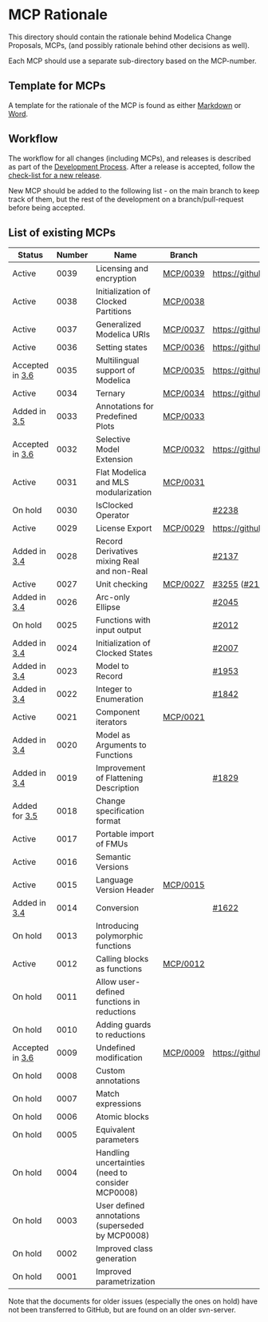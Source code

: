 # MCP Rationale
This directory should contain the rationale behind Modelica Change Proposals, MCPs,
(and possibly rationale behind other decisions as well).

Each MCP should use a separate sub-directory based on the MCP-number.

## Template for MCPs

A template for the rationale of the MCP is found as either [Markdown](MCPTemplate.MD) or [Word](MCP_Template_Overview.dotx).

## Workflow

The workflow for all changes (including MCPs), and releases is described as part of the [Development Process](DevelopmentProcess.md).
After a release is accepted, follow the [check-list for a new release](NewRelease.md).

New MCP should be added to the following list - on the main branch to keep track of them,
but the rest of the development on a branch/pull-request before being accepted.

## List of existing MCPs

|Status|Number|Name|Branch|Issue|
|------|------|----|----|-|
|Active|0039|Licensing and encryption|[MCP/0039](https://github.com/modelica/ModelicaSpecification/tree/MCP/0039/RationaleMCP/0039)|https://github.com/modelica/ModelicaSpecification/pull/2931|
|Active|0038|Initialization of Clocked Partitions|[MCP/0038](https://github.com/modelica/ModelicaSpecification/tree/MCP/0038/RationaleMCP/0038)||
|Active|0037|Generalized Modelica URIs|[MCP/0037](https://github.com/modelica/ModelicaSpecification/tree/MCP/0037/RationaleMCP/0037)|https://github.com/modelica/ModelicaSpecification/pull/2663|
|Active|0036|Setting states|[MCP/0036](https://github.com/modelica/ModelicaSpecification/tree/MCP/0036/RationaleMCP/0036)|https://github.com/modelica/ModelicaSpecification/pull/3164|
|Accepted in [3.6](https://github.com/modelica/ModelicaSpecification/releases/tag/v3.6)|0035|Multilingual support of Modelica|[MCP/0035](https://github.com/modelica/ModelicaSpecification/tree/MCP/0035/RationaleMCP/0035)|https://github.com/modelica/ModelicaSpecification/pull/2956|
|Active|0034|Ternary|[MCP/0034](https://github.com/modelica/ModelicaSpecification/tree/MCP/0034/RationaleMCP/0034)|https://github.com/modelica/ModelicaSpecification/pull/2477|
|Added in [3.5](https://github.com/modelica/ModelicaSpecification/releases/tag/v3.5)|0033|Annotations for Predefined Plots|[MCP/0033](https://github.com/modelica/ModelicaSpecification/tree/MCP/0033/RationaleMCP/0033)||
|Accepted in [3.6](https://github.com/modelica/ModelicaSpecification/releases/tag/v3.6)|0032|Selective Model Extension|[MCP/0032](https://github.com/modelica/ModelicaSpecification/tree/MCP/0032/RationaleMCP/0032)|https://github.com/modelica/ModelicaSpecification/pull/3166|
|Active|0031|Flat Modelica and MLS modularization|[MCP/0031](https://github.com/modelica/ModelicaSpecification/tree/MCP/0031/RationaleMCP/0031)|
|On hold|0030|IsClocked Operator||[#2238](https://github.com/modelica/ModelicaSpecification/issues/2238)|
|Active|0029|License Export|[MCP/0029](https://github.com/modelica/ModelicaSpecification/tree/MCP/0029/RationaleMCP/0029)|https://github.com/modelica/ModelicaSpecification/pull/2900|
|Added in [3.4](https://github.com/modelica/ModelicaSpecification/releases/tag/v3.4)|0028|Record Derivatives mixing Real and non-Real||[#2137](https://github.com/modelica/ModelicaSpecification/issues/2137)|
|Active|0027|Unit checking|[MCP/0027](https://github.com/modelica/ModelicaSpecification/tree/MCP/0027/RationaleMCP/0027)|[#3255](https://github.com/modelica/ModelicaSpecification/issues/3255) ([#2127](https://github.com/modelica/ModelicaSpecification/issues/2127))|
|Added in [3.4](https://github.com/modelica/ModelicaSpecification/releases/tag/v3.4)|0026|Arc-only Ellipse||[#2045](https://github.com/modelica/ModelicaSpecification/issues/2045)|
|On hold|0025|Functions with input output||[#2012](https://github.com/modelica/ModelicaSpecification/issues/2012)|
|Added in [3.4](https://github.com/modelica/ModelicaSpecification/releases/tag/v3.4)|0024|Initialization of Clocked States||[#2007](https://github.com/modelica/ModelicaSpecification/issues/2007)|
|Added in [3.4](https://github.com/modelica/ModelicaSpecification/releases/tag/v3.4)|0023|Model to Record||[#1953](https://github.com/modelica/ModelicaSpecification/issues/1953)|
|Added in [3.4](https://github.com/modelica/ModelicaSpecification/releases/tag/v3.4)|0022|Integer to Enumeration||[#1842](https://github.com/modelica/ModelicaSpecification/issues/1842)|
|Active|0021|Component iterators|[MCP/0021](https://github.com/modelica/ModelicaSpecification/tree/MCP/0021/RationaleMCP/0021)||
|Added in [3.4](https://github.com/modelica/ModelicaSpecification/releases/tag/v3.4)|0020|Model as Arguments to Functions|||
|Added in [3.4](https://github.com/modelica/ModelicaSpecification/releases/tag/v3.4)|0019|Improvement of Flattening Description||[#1829](https://github.com/modelica/ModelicaSpecification/issues/1829)|
|Added for [3.5](https://github.com/modelica/ModelicaSpecification/releases/tag/v3.5)|0018|Change specification format|||
|Active|0017|Portable import of FMUs|||
|Active|0016|Semantic Versions|||
|Active|0015|Language Version Header|[MCP/0015](https://github.com/modelica/ModelicaSpecification/tree/MCP/0015/RationaleMCP/0015)||
|Added in [3.4](https://github.com/modelica/ModelicaSpecification/releases/tag/v3.4)|0014|Conversion||[#1622](https://github.com/modelica/ModelicaSpecification/issues/1622)|
|On hold|0013|Introducing polymorphic functions||
|Active|0012|Calling blocks as functions|[MCP/0012](https://github.com/modelica/ModelicaSpecification/tree/MCP/0012/RationaleMCP/0012)||
|On hold|0011|Allow user-defined functions in reductions|||
|On hold|0010|Adding guards to reductions|||
|Accepted in [3.6](https://github.com/modelica/ModelicaSpecification/releases/tag/v3.6)|0009|Undefined modification|[MCP/0009](https://github.com/modelica/ModelicaSpecification/tree/MCP/0009/RationaleMCP/0009)|https://github.com/modelica/ModelicaSpecification/pull/3167|
|On hold|0008|Custom annotations|||
|On hold|0007|Match expressions|||
|On hold|0006|Atomic blocks|||
|On hold|0005|Equivalent parameters|||
|On hold|0004|Handling uncertainties (need to consider MCP0008)|||
|On hold|0003|User defined annotations (superseded by MCP0008)|||
|On hold|0002|Improved class generation|||
|On hold|0001|Improved parametrization|||

Note that the documents for older issues (especially the ones on hold) have not been transferred to GitHub, but are found on an older svn-server.
